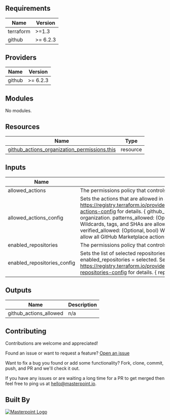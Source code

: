 #

<!-- BEGIN_TF_DOCS -->
<!-- prettier-ignore-start -->

## Requirements

| Name | Version |
|------|---------|
| terraform | >=1.3 |
| github | >= 6.2.3 |

## Providers

| Name | Version |
|------|---------|
| github | >= 6.2.3 |

## Modules

No modules.

## Resources

| Name | Type |
|------|------|
| [github_actions_organization_permissions.this](https://registry.terraform.io/providers/integrations/github/latest/docs/resources/actions_organization_permissions) | resource |

## Inputs

| Name | Description | Type | Default | Required |
|------|-------------|------|---------|:--------:|
| allowed_actions | The permissions policy that controls the actions that are allowed to run. Can be one of: `all`, `local_only`, or `selected`. | `string` | `null` | no |
| allowed_actions_config | Sets the actions that are allowed in an organization. Only available when allowed_actions = selected. See https://registry.terraform.io/providers/integrations/github/latest/docs/resources/actions_organization_permissions#allowed-actions-config for details. {   github_owned_allowed: (Required, bool) Whether GitHub-owned actions are allowed in the organization.   patterns_allowed: (Optional, list(string)) Specifies a list of string-matching patterns to allow specific action(s). Wildcards, tags, and SHAs are allowed. For example, monalisa/octocat@, monalisa/octocat@v2, monalisa/."   verified_allowed: (Optional, bool) Whether actions in GitHub Marketplace from verified creators are allowed. Set to true to allow all GitHub Marketplace actions by verified creators. } | ```object({ github_owned_allowed = bool patterns_allowed = optional(list(string)) verified_allowed = optional(bool) })``` | `null` | no |
| enabled_repositories | The permissions policy that controls which repositories can run actions. Can be one of: `all`, `local_only`, or `selected`. | `list(string)` | n/a | yes |
| enabled_repositories_config | Sets the list of selected repositories that are enabled for GitHub Actions in an organization. Only available when enabled_repositories = selected. See https://registry.terraform.io/providers/integrations/github/latest/docs/resources/actions_organization_permissions#enabled-repositories-config for details. {   repository_ids: (Required, list(string)) A list of repository IDs that are allowed to run actions. } | ```list(object({ repository_ids = list(string) }))``` | `null` | no |

## Outputs

| Name | Description |
|------|-------------|
| github_actions_allowed | n/a |


## Contributing

Contributions are welcome and appreciated!

Found an issue or want to request a feature? [Open an issue](TODO)

Want to fix a bug you found or add some functionality? Fork, clone, commit, push, and PR and we'll check it out.

If you have any issues or are waiting a long time for a PR to get merged then feel free to ping us at [hello@masterpoint.io](mailto:hello@masterpoint.io).

## Built By

[![Masterpoint Logo](https://i.imgur.com/RDLnuQO.png)](https://masterpoint.io)

<!-- prettier-ignore-end -->
<!-- END_TF_DOCS -->
